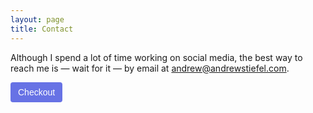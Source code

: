 ```yaml
---
layout: page
title: Contact
---
```


Although I spend a lot of time working on social media, the best way to reach me is  — wait for it — by email at [andrew@andrewstiefel.com](mailto:andrew@andrewstiefel.com).

<!-- Load Stripe.js on your website. -->
<script src="https://js.stripe.com/v3"></script>
<style>
    #checkout-button-sku_F6CwBbwMqnq9GM {
        background-color: #6772E5; 
        color: #FFF; 
        padding: 8px 12px; 
        border:0; 
        border-radius: 4px; 
        font-size: 1em;
    }
</style>

<!-- Create a button that your customers click to complete their purchase. Customize the styling to suit your branding. -->

<button id="checkout-button-sku_F6CwBbwMqnq9GM" role="link">Checkout</button>

<div id="error-message"></div>

<script>
  var stripe = Stripe('pk_live_1F8nf3E5ipKuMJp2r7zYVZ6800gBG6IWro');

  var checkoutButton = document.getElementById('checkout-button-sku_F6CwBbwMqnq9GM');
  checkoutButton.addEventListener('click', function () {
    // When the customer clicks on the button, redirect
    // them to Checkout.
    stripe.redirectToCheckout({
      items: [{sku: 'sku_F6CwBbwMqnq9GM', quantity: 1}],

      // Do not rely on the redirect to the successUrl for fulfilling
      // purchases, customers may not always reach the success_url after
      // a successful payment.
      // Instead use one of the strategies described in
      // https://stripe.com/docs/payments/checkout/fulfillment
      successUrl: 'https://andrewstiefel.netlify.com/success',
      cancelUrl: 'https://andrewstiefel.netlify.com/canceled',
    })
    .then(function (result) {
      if (result.error) {
        // If `redirectToCheckout` fails due to a browser or network
        // error, display the localized error message to your customer.
        var displayError = document.getElementById('error-message');
        displayError.textContent = result.error.message;
      }
    });
  });
</script>